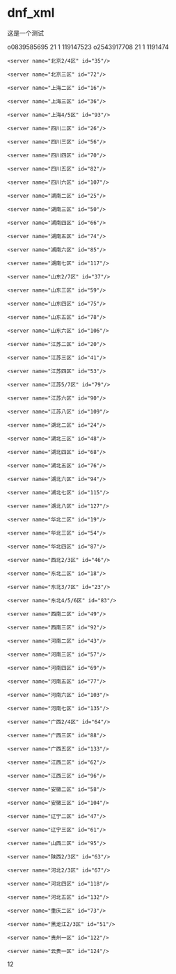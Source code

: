 # dnf_xml
这是一个测试
<?xml version="1.0" encoding="utf-8"?>
<dnfRoles>
  <dnfRole>
    <uin>o0839585695</uin>
    <areaId>21</areaId>
    <serverId>1</serverId>
    <roleId>119147523</roleId>
  </dnfRole>
  <dnfRole>
    <uin>o2543917708</uin>
    <areaId>21</areaId>
    <serverId>1</serverId>
    <roleId>1191474<?xml version="1.0" encoding="utf-8" ?>
<dnfArea>
  <area name="广东" id="21">
    <server name="广东一区" id="1"/>
    <server name="广东二区" id="15"/>
    <server name="广东三区" id="22"/>
    <server name="广东四区" id="45"/>
    <server name="广东五区" id="52"/>
    <server name="广东六区" id="65"/>
    <server name="广东七区" id="71"/>
    <server name="广东八区" id="81"/>
    <server name="广东九区" id="89"/>
    <server name="广东十区" id="98"/>
    <server name="广东十一区" id="105"/>
    <server name="广东十二区" id="126"/>
    <server name="广东十三区" id="134"/>
  </area>
  <area name="广州" id="42">
    <server name="广州1/2区" id="34"/>
  </area>
  <area name="福建" id="33">
    <server name="福建一区" id="14"/>
	<server name="福建二区" id="44"/>
	<server name="福建三区" id="80"/>
  </area>
  <area name="浙江" id="30">
    <server name="浙江一区" id="11"/>	
    <server name="浙江二区" id="21"/>	
    <server name="浙江三区" id="55"/>	
    <server name="浙江4/5区" id="84"/>	
    <server name="浙江六区" id="116"/>	
    <server name="浙江七区" id="129"/>
  </area>
  <area name="北京" id="22">
    <server name="北京一区" id="2"/>
	
    <server name="北京2/4区" id="35"/>
	
    <server name="北京三区" id="72"/>
  </area>
  
  <area name="上海" id="23">
    <server name="上海一区" id="3"/>
	
    <server name="上海二区" id="16"/>
	
    <server name="上海三区" id="36"/>
	
    <server name="上海4/5区" id="93"/>
  </area>
  
  <area name="四川" id="24">
    <server name="四川一区" id="4"/>
	
    <server name="四川二区" id="26"/>
	
    <server name="四川三区" id="56"/>
	
    <server name="四川四区" id="70"/>
	
    <server name="四川五区" id="82"/>
	
    <server name="四川六区" id="107"/>
  </area>
  
  <area name="湖南" id="25">
    <server name="湖南一区" id="5"/>
	
    <server name="湖南二区" id="25"/>
	
    <server name="湖南三区" id="50"/>
	
    <server name="湖南四区" id="66"/>
	
    <server name="湖南五区" id="74"/>
	
    <server name="湖南六区" id="85"/>
	
    <server name="湖南七区" id="117"/>
  </area>
  
  <area name="山东" id="26">
    <server name="山东一区" id="6"/>
	
    <server name="山东2/7区" id="37"/>
	
    <server name="山东三区" id="59"/>
	
    <server name="山东四区" id="75"/>
	
    <server name="山东五区" id="78"/>
	
    <server name="山东六区" id="106"/>
  </area>
  
  <area name="江苏" id="27">
    <server name="江苏一区" id="7"/>
	
    <server name="江苏二区" id="20"/>
	
    <server name="江苏三区" id="41"/>
	
    <server name="江苏四区" id="53"/>
	
    <server name="江苏5/7区" id="79"/>
	
    <server name="江苏六区" id="90"/>
	
    <server name="江苏八区" id="109"/>
  </area>
  
  <area name="湖北" id="28">
    <server name="湖北一区" id="9"/>
	
    <server name="湖北二区" id="24"/>
	
    <server name="湖北三区" id="48"/>
	
    <server name="湖北四区" id="68"/>
	
    <server name="湖北五区" id="76"/>
	
    <server name="湖北六区" id="94"/>
	
    <server name="湖北七区" id="115"/>
	
    <server name="湖北八区" id="127"/>
  </area>
  
  <area name="华北" id="29">
    <server name="华北一区" id="10"/>
	
    <server name="华北二区" id="19"/>
	
    <server name="华北三区" id="54"/>
	
    <server name="华北四区" id="87"/>
  </area>
  
  <area name="西北" id="31">
    <server name="西北一区" id="12"/>
	
    <server name="西北2/3区" id="46"/>
  </area>
  
  <area name="东北" id="32">
    <server name="东北一区" id="13"/>
	
    <server name="东北二区" id="18"/>
	
    <server name="东北3/7区" id="23"/>
	
    <server name="东北4/5/6区" id="83"/>
  </area>
  
  <area name="西南" id="34">
    <server name="西南一区" id="17"/>
	
    <server name="西南二区" id="49"/>
	
    <server name="西南三区" id="92"/>
  </area>
  
  <area name="河南" id="35">
    <server name="河南一区" id="27"/>
	
    <server name="河南二区" id="43"/>
	
    <server name="河南三区" id="57"/>
	
    <server name="河南四区" id="69"/>
	
    <server name="河南五区" id="77"/>
	
    <server name="河南六区" id="103"/>
	
    <server name="河南七区" id="135"/>
  </area>
  
  <area name="广西" id="36">
    <server name="广西一区" id="28"/>
	
    <server name="广西2/4区" id="64"/>
	
    <server name="广西三区" id="88"/>
	
    <server name="广西五区" id="133"/>
  </area>
  
  <area name="江西" id="37">
    <server name="江西一区" id="29"/>
	
    <server name="江西二区" id="62"/>
	
    <server name="江西三区" id="96"/>
  </area>
  
  <area name="安徽" id="38">
    <server name="安徽一区" id="30"/>
	
    <server name="安徽二区" id="58"/>
	
    <server name="安徽三区" id="104"/>
  </area>
  
  <area name="辽宁" id="39">
    <server name="辽宁一区" id="31"/>
	
    <server name="辽宁二区" id="47"/>
	
    <server name="辽宁三区" id="61"/>
  </area>
  
  <area name="山西" id="40">
    <server name="山西一区" id="32"/>
	
    <server name="山西二区" id="95"/>
  </area>
  
  <area name="陕西" id="41">
    <server name="陕西一区" id="33"/>
	
    <server name="陕西2/3区" id="63"/>
  </area>
  
  <area name="河北" id="43">
    <server name="河北一区" id="38"/>
	
    <server name="河北2/3区" id="67"/>
	
    <server name="河北四区" id="118"/>
	
    <server name="河北五区" id="132"/>
  </area>
  
  <area name="重庆" id="44">
    <server name="重庆一区" id="39"/>
	
    <server name="重庆二区" id="73"/>
  </area>
  
  <area name="黑龙江" id="45">
    <server name="黑龙江一区" id="40"/>
	
    <server name="黑龙江2/3区" id="51"/>
  </area>
  
  <area name="吉林" id="46">
    <server name="吉林1/2区" id="42"/>
  </area>
  
  <area name="云贵" id="277">
    <server name="云南一区" id="120"/>
	
    <server name="贵州一区" id="122"/>
	
    <server name="云贵一区" id="124"/>
  </area>
  
  <area name="天津" id="278">
    <server name="天津一区" id="121"/>
  </area>
  
  <area name="新疆" id="281">
    <server name="新疆一区" id="123"/>
  </area>
  
  <area name="内蒙" id="538">
    <server name="内蒙古一区" id="125"/>
  </area>
</dnfArea>12</roleId>
  </dnfRole>
</dnfRoles>
